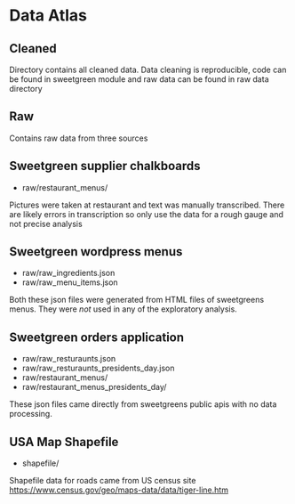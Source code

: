 # Data Atlas

## Cleaned
Directory contains all cleaned data. Data cleaning is reproducible, 
code can be found in sweetgreen module and raw data
can be found in raw data directory

## Raw
Contains raw data from three sources

## Sweetgreen supplier chalkboards
* raw/restaurant_menus/

Pictures were taken at restaurant and text was manually transcribed.
There are likely errors in transcription so only use the data 
for a rough gauge and not precise analysis

## Sweetgreen wordpress menus
* raw/raw_ingredients.json
* raw/raw_menu_items.json

Both these json files were generated from HTML files of sweetgreens
menus. They were *not* used in any of the exploratory analysis.

## Sweetgreen orders application
* raw/raw_resturaunts.json
* raw/raw_resturaunts_presidents_day.json
* raw/restaurant_menus/
* raw/restaurant_menus_presidents_day/  

These json files came directly from sweetgreens public apis with
no data processing.

## USA Map Shapefile
* shapefile/

Shapefile data for roads came from US census site
https://www.census.gov/geo/maps-data/data/tiger-line.htm

